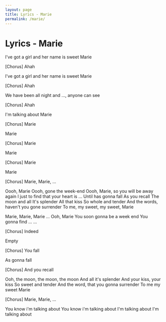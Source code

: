 ```yaml
---
layout: page
title: Lyrics - Marie
permalink: /marie/
---
```


# Lyrics - Marie

I've got a girl and her name is sweet Marie

[Chorus]
Ahah

I've got a girl and her name is sweet Marie

[Chorus]
Ahah

We have been all night and ..., anyone can see

[Chorus]
Ahah

I'm talking about Marie

[Chorus]
Marie

Marie

[Chorus]
Marie

Marie

[Chorus]
Marie

Marie

[Chorus]
Marie, Marie, ...

Oooh, Marie
Oooh, gone the week-end
Oooh, Marie, so you will be away again
I just to find that your heart is ...
Until has gonna fall
As you recall
The moon and all
It's splender
All that kiss
So whole and tender
And the words, haven't you gone surrender
To me, my sweet, my sweet, Marie

Marie, Marie, Marie
...
Ooh, Marie
You soon gonna be a week end
You gonna find ...
...

[Chorus]
Indeed

Empty

[Chorus]
You fall

As gonna fall

[Chorus]
And you recall

Ooh, the moon, the moon, the moon
And all it's splender
And your kiss, your kiss
So sweet and tender
And the word, that you gonna surrender
To me
my sweet Marie

[Chorus]
Marie, Marie, ...

You know i'm talking about
You know i'm talking about
I'm talking about
I'm talking about



